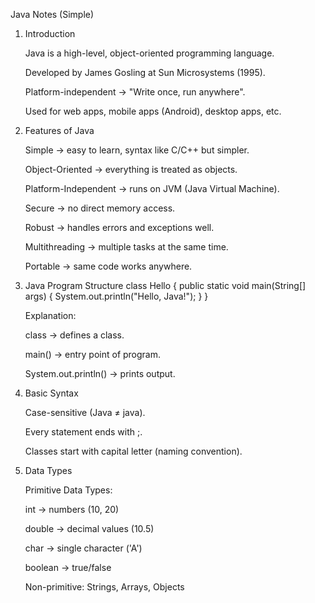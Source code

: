 Java Notes (Simple)

1. Introduction

	Java is a high-level, object-oriented programming language.

	Developed by James Gosling at Sun Microsystems (1995).

	Platform-independent → "Write once, run anywhere".

	Used for web apps, mobile apps (Android), desktop apps, etc.

2. Features of Java

	Simple → easy to learn, syntax like C/C++ but simpler.

	Object-Oriented → everything is treated as objects.

	Platform-Independent → runs on JVM (Java Virtual Machine).

	Secure → no direct memory access.

	Robust → handles errors and exceptions well.

	Multithreading → multiple tasks at the same time.

	Portable → same code works anywhere.

3. Java Program Structure
	class Hello {
    		public static void main(String[] args) {
        		System.out.println("Hello, Java!");
    	}
	}


	Explanation:

	class → defines a class.

	main() → entry point of program.

	System.out.println() → prints output.

4. Basic Syntax

	Case-sensitive (Java ≠ java).

	Every statement ends with ;.

	Classes start with capital letter (naming convention).

5. Data Types

	Primitive Data Types:

	int → numbers (10, 20)

	double → decimal values (10.5)

	char → single character ('A')

	boolean → true/false

	Non-primitive: Strings, Arrays, Objects